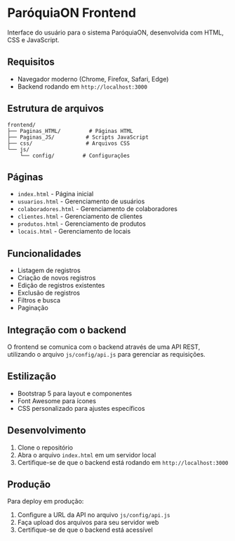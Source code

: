 # ParóquiaON Frontend

Interface do usuário para o sistema ParóquiaON, desenvolvida com HTML, CSS e JavaScript.

## Requisitos

- Navegador moderno (Chrome, Firefox, Safari, Edge)
- Backend rodando em `http://localhost:3000`

## Estrutura de arquivos

```
frontend/
├── Paginas_HTML/         # Páginas HTML
├── Paginas_JS/          # Scripts JavaScript
├── css/                 # Arquivos CSS
└── js/
    └── config/         # Configurações
```

## Páginas

- `index.html` - Página inicial
- `usuarios.html` - Gerenciamento de usuários
- `colaboradores.html` - Gerenciamento de colaboradores
- `clientes.html` - Gerenciamento de clientes
- `produtos.html` - Gerenciamento de produtos
- `locais.html` - Gerenciamento de locais

## Funcionalidades

- Listagem de registros
- Criação de novos registros
- Edição de registros existentes
- Exclusão de registros
- Filtros e busca
- Paginação

## Integração com o backend

O frontend se comunica com o backend através de uma API REST, utilizando o arquivo `js/config/api.js` para gerenciar as requisições.

## Estilização

- Bootstrap 5 para layout e componentes
- Font Awesome para ícones
- CSS personalizado para ajustes específicos

## Desenvolvimento

1. Clone o repositório
2. Abra o arquivo `index.html` em um servidor local
3. Certifique-se de que o backend está rodando em `http://localhost:3000`

## Produção

Para deploy em produção:

1. Configure a URL da API no arquivo `js/config/api.js`
2. Faça upload dos arquivos para seu servidor web
3. Certifique-se de que o backend está acessível 